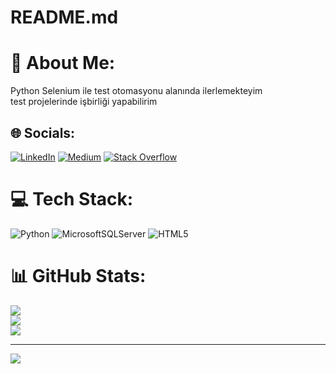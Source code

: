 # README.md
# 💫 About Me:
Python Selenium ile test otomasyonu alanında ilerlemekteyim<br>test projelerinde işbirliği yapabilirim<br>


## 🌐 Socials:
[![LinkedIn](https://img.shields.io/badge/LinkedIn-%230077B5.svg?logo=linkedin&logoColor=white)](https://linkedin.com/in/https://www.linkedin.com/in/yunus-basak/) [![Medium](https://img.shields.io/badge/Medium-12100E?logo=medium&logoColor=white)](https://medium.com/@https://medium.com/@YunusBasak) [![Stack Overflow](https://img.shields.io/badge/-Stackoverflow-FE7A16?logo=stack-overflow&logoColor=white)](https://stackoverflow.com/users/14157730) 

# 💻 Tech Stack:
![Python](https://img.shields.io/badge/python-3670A0?style=for-the-badge&logo=python&logoColor=ffdd54) ![MicrosoftSQLServer](https://img.shields.io/badge/Microsoft%20SQL%20Sever-CC2927?style=for-the-badge&logo=microsoft%20sql%20server&logoColor=white) ![HTML5](https://img.shields.io/badge/html5-%23E34F26.svg?style=for-the-badge&logo=html5&logoColor=white)
# 📊 GitHub Stats:
![](https://github-readme-stats.vercel.app/api?username=YunusBasak&theme=dark&hide_border=true&include_all_commits=true&count_private=false)<br/>
![](https://github-readme-streak-stats.herokuapp.com/?user=YunusBasak&theme=dark&hide_border=true)<br/>
![](https://github-readme-stats.vercel.app/api/top-langs/?username=YunusBasak&theme=dark&hide_border=true&include_all_commits=true&count_private=false&layout=compact)

---
[![](https://visitcount.itsvg.in/api?id=YunusBasak&icon=0&color=8)](https://visitcount.itsvg.in)

<!-- Proudly created with GPRM ( https://gprm.itsvg.in ) -->
